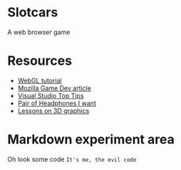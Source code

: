 # Slotcars
A web browser game


# Resources

 - [WebGL tutorial](https://developer.mozilla.org/en-US/docs/Web/API/WebGL_API/Tutorial/Adding_2D_content_to_a_WebGL_context)
 - [Mozilla Game Dev article](https://developer.mozilla.org/en-US/docs/Games/Introduction)
 - [Visual Studio Top Tips](https://www.youtube.com/watch?v=ifTF3ags0XI)
 - [Pair of Headphones I want](https://www.gear4music.com/Headphones/Shure-AONIC-50-Premium-Wireless-Noise-Cancelling-Headphones-Brown/4OZ7) 
 - [Lessons on 3D graphics](https://www.scratchapixel.com/lessons/3d-basic-rendering/perspective-and-orthographic-projection-matrix/building-basic-perspective-projection-matrix.html)


# Markdown experiment area

Oh look some code
    `It's me, the evil code`